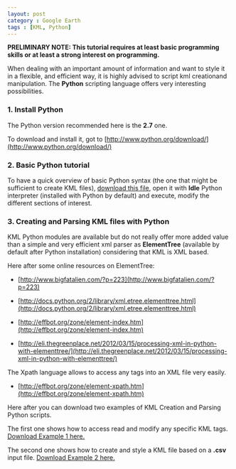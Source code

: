 ```yaml
---
layout: post
category : Google Earth
tags : [KML, Python]
---
```


**PRELIMINARY NOTE: This tutorial requires at least basic programming skills or at least a strong interest on programming.**


When dealing with an important amount of information and want to style it in a flexible, and efficient way, it is highly advised to script kml creationand manipulation. The **Python** scripting language offers very interesting possibilities.

### 1. Install Python

The Python version recommended here is the **2.7** one.

To download and install it, got to [http://www.python.org/download/](http://www.python.org/download/)


### 2. Basic Python tutorial

To have a quick overview of basic Python syntax (the one that might be sufficient to create KML files), [download this file](http://dl.dropbox.com/u/108352435/course/Python/PythonBasics.py), open it with **Idle** Python interpreter (installed with Python by default) and execute, modify the different sections of interest.


### 3. Creating and Parsing KML files with Python

KML Python modules are available but do not really offer more added value than a simple and very efficient xml parser as **ElementTree** (available by default after Python installation) considering that KML is XML based.

Here after some online resources on ElementTree:

* [http://www.bigfatalien.com/?p=223](http://www.bigfatalien.com/?p=223)

* [http://docs.python.org/2/library/xml.etree.elementtree.html](http://docs.python.org/2/library/xml.etree.elementtree.html)

* [http://effbot.org/zone/element-index.htm](http://effbot.org/zone/element-index.htm)

* [http://eli.thegreenplace.net/2012/03/15/processing-xml-in-python-with-elementtree/](http://eli.thegreenplace.net/2012/03/15/processing-xml-in-python-with-elementtree/)

The Xpath language allows to access any tags into an XML file very easily.	

* [http://effbot.org/zone/element-xpath.htm](http://effbot.org/zone/element-xpath.htm)

Here after you can download two examples of KML Creation and Parsing Python scripts. 

The first one shows how to access read and modify any specific KML tags. [Download Example 1 here.](http://dl.dropbox.com/u/108352435/course/Python/example1.zip)

The second one shows how to create and style a KML file based on a **.csv** input file.  [Download Example 2 here.](http://dl.dropbox.com/u/108352435/course/Python/example2.zip)




